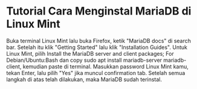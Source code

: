 # Tutorial Cara Menginstal MariaDB di Linux Mint
Buka terminal Linux Mint lalu buka Firefox, ketik "MariaDB docs" di search bar. Setelah itu klik "Getting Started" lalu klik "Installation Guides". Untuk Linux Mint, pilih Install the MariaDB server and client packages; For Debian/Ubuntu:Bash dan copy sudo apt install mariadb-server mariadb-client, kemudian paste di terminal. Masukkan password Linux Mint kamu, tekan Enter, lalu pilih "Yes" jika muncul confirmation tab. Setelah semua langkah di atas telah dilakukan, maka MariaDB sudah terinstal.
